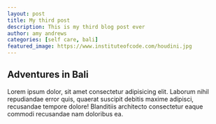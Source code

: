 ```yaml
---
layout: post
title: My third post
description: This is my third blog post ever
author: amy andrews
categories: [self care, bali]
featured_image: https://www.instituteofcode.com/houdini.jpg
---
```



## Adventures in Bali

Lorem ipsum dolor, sit amet consectetur adipisicing elit. Laborum nihil repudiandae error quis, quaerat suscipit debitis maxime adipisci, recusandae tempore dolore! Blanditiis architecto consectetur eaque commodi recusandae nam doloribus ea.